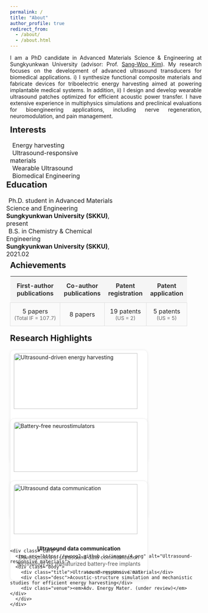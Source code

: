 ```yaml
---
permalink: /
title: "About"
author_profile: true
redirect_from: 
  - /about/
  - /about.html
---
```

<p style="text-align: justify;">
I am a PhD candidate in Advanced Materials Science & Engineering at Sungkyunkwan University (advisor: Prof. <a href="https://scholar.google.com/citations?user=qCyU-VoAAAAJ&hl=en">Sang-Woo Kim</a>).
My research focuses on the development of advanced ultrasound transducers for biomedical applications. 
i) I synthesize functional composite materials and fabricate devices for triboelectric energy harvesting aimed at powering implantable medical systems. 
In addition, ii) I design and develop wearable ultrasound patches optimized for efficient acoustic power transfer. 
I have extensive experience in multiphysics simulations and preclinical evaluations for bioengineering applications, including nerve regeneration, neuromodulation, and pain management.
</p>

<div style="display: flex; justify-content: flex-start; flex-wrap: wrap;">
  <div style="flex: 1; min-width: 250px; max-width: 45%; margin-right: 20px;">
    <h2 style="font-size: 22px; margin-top: 0;">Interests</h2>
    <ul style="list-style-type: none; padding-left: 0; margin: 0; font-size: 16px;">
      <li><i class="fas fa-book" style="margin-right: 6px;"></i> Energy harvesting</li>
      <li><i class="fas fa-book" style="margin-right: 6px;"></i> Ultrasound-responsive materials</li>
      <li><i class="fas fa-book" style="margin-right: 6px;"></i> Wearable Ultrasound</li>
      <li><i class="fas fa-book" style="margin-right: 6px;"></i> Biomedical Engineering</li>
    </ul>
  </div>

  <div style="flex: 1; min-width: 300px; max-width: 50%; margin-left: -10px;">
    <h2 style="font-size: 22px; margin-top: 0;">Education</h2>
    <ul style="list-style-type: none; padding-left: 0; margin: 0; font-size: 16px;">
      <li><i class="fas fa-graduation-cap" style="margin-right: 6px;"></i>
        Ph.D. student in Advanced Materials Science and Engineering<br>
        <strong>Sungkyunkwan University (SKKU)</strong>, present
      </li>
      <li><i class="fas fa-graduation-cap" style="margin-right: 6px;"></i>
        B.S. in Chemistry & Chemical Engineering<br>
        <strong>Sungkyunkwan University (SKKU)</strong>, 2021.02
      </li>
    </ul>
  </div>
</div>

<style>
.achievements table {
  width: 100%;
  border-collapse: collapse;
  font-size: 16px;
}

/* 표 헤더 스타일 */
.achievements thead th {
  background: #f5f5f5;
  color: #333;
  padding: 14px 10px;
  text-align: center !important;
  vertical-align: middle !important;
}

/* 표 내용 스타일 */
.achievements tbody td {
  background: #fafafa;
  color: #222;
  padding: 12px 10px;
  text-align: center !important;
  vertical-align: middle !important;
  border: 1px solid #ddd;
}

/* 작은 글씨 (예: Total IF) */
.achievements tbody td small {
  color: #666;
}

/* 다크 모드 대응 */
@media (prefers-color-scheme: dark) {
  .achievements thead th {
    background: #444;
    color: #fff;
  }
  .achievements tbody td {
    background: #2b2b2b;
    color: #f5f5f5;
    border: 1px solid #555;
  }
  .achievements tbody td small {
    color: #ccc;
  }
}
</style>

<!-- Achievements Section -->
<div style="margin-top: -22px;"> <!-- Education과의 간격 줄임 -->
  <h2 style="margin-bottom:10px; text-align:left;">Achievements</h2>

  <div class="achievements">
    <table>
      <thead>
        <tr>
          <th>First-author<br>publications</th>
          <th>Co-author<br>publications</th>
          <th>Patent<br>registration</th>
          <th>Patent<br>application</th>
        </tr>
      </thead>
      <tbody>
        <tr>
          <td>5 papers<br><small>(Total IF = 107.7)</small></td>
          <td>8 papers</td>
          <td>19 patents<br><small>(US = 2)</small></td>
          <td>5 patents<br><small>(US = 5)</small></td>
        </tr>
      </tbody>
    </table>
  </div>
</div>

<style>
  /* 링크 스타일이 카드에 묻히도록 */
  .card-link { display:block; text-decoration:none; color:inherit; }
  .card { flex:1 1 320px; max-width:360px; background:#fff; border:1px solid #eee; border-radius:10px; box-shadow:0 2px 8px rgba(0,0,0,0.06); overflow:hidden; }
  .card img { width:95%; height: auto; object-fit: contain; display:block; margin: 8px auto; border-radius: 6px;}
  .card .body { padding:10px 14px 14px; }
  .card .title { font-weight:700; text-align:center; margin-top:4px; }
  .card .desc  { font-size:14px; color:#555; text-align:center; margin-top:6px; }
  .card .venue { font-size:12px; color:#888; text-align:right; margin-top:6px; font-style:italic; }
  .card:hover { box-shadow:0 6px 16px rgba(0,0,0,0.12); }
</style>

<h2 id="highlights" style="margin-top: 18px; font-size: 22px;">Research Highlights</h2>

<div style="display:flex; gap:18px; flex-wrap:wrap; align-items:stretch;">

  <!-- 카드 1 -->
  <a class="card-link" href="{{ site.baseurl }}/files/harvesting.pdf" target="_blank" rel="noopener" aria-label="Open PDF: Ultrasound-driven energy harvesting">
    <div class="card">
      <img src="https://ywoog2.github.io/images/1.png" alt="Ultrasound-driven energy harvesting">
      <div class="body">
        <div class="title">Ultrasound-driven energy harvesting</div>
        <div class="desc">Maximizing triboelectric energy harvesting efficiency for next-generation implantable medical devices</div>
        <div class="venue"><em>Joule (2024)</em></div>
      </div>
    </div>
  </a>

   <!-- 카드 2 -->
  <a class="card-link" href="{{ site.baseurl }}/files/neurostimulator.pdf" target="_blank" rel="noopener" aria-label="Open PDF: Battery-free neurostimulators">
    <div class="card">
      <img src="https://ywoog2.github.io/images/2.png" alt="Battery-free neurostimulators">
      <div class="body">
        <div class="title">Battery-free neurostimulators</div>
        <div class="desc">Development of an ultrasound-driven battery-free neurostimulator for intractable disease therapy</div>
        <div class="venue"><em>Adv. Mater. (2024)</em></div>
      </div>
    </div>
  </a>

  <!-- 카드 3 -->
  <a class="card-link" href="{{ site.baseurl }}/files/datacomm.pdf" target="_blank" rel="noopener" aria-label="Open PDF: Ultrasound data communication">
    <div class="card">
      <img src="https://ywoog2.github.io/images/3.png" alt="Ultrasound data communication"> 
      <div class="body">
        <div class="title">Ultrasound data communication</div>
        <div class="desc">Development of ultrasound data communication technology for miniaturized battery-free implants</div>
        <div class="venue"><em>Adv. Energy Mater. (2025)</em></div>
      </div>
    </div>
  </a>

  <!-- 카드 4 -->
    <div class="card">
      <img src="https://ywoog2.github.io/images/4.png" alt="Ultrasound-responsive materials">
      <div class="body">
        <div class="title">Ultrasound-responsive materials</div>
        <div class="desc">Acoustic-structure simulation and mechanistic studies for efficient energy harvesting</div>
        <div class="venue"><em>Adv. Energy Mater. (under review)</em></div>
      </div>
    </div>

</div>
